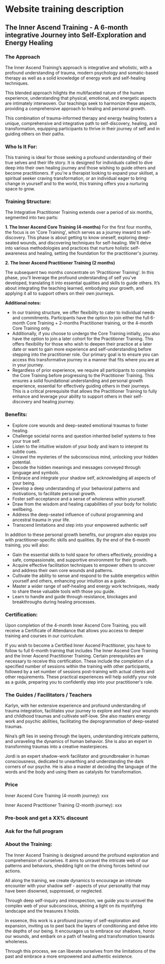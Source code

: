 # Website training description

## **The Inner Ascend Training - A 6-month integrative Journey into Self-Exploration and Energy Healing**

### The Approach

The Inner Ascend Training’s approach is integrative and wholistic, with a profound understanding of trauma, modern psychology and somatic-based therapy as well as a solid knowledge of  energy work and self-healing techniques.

This blended approach hilights the multifaceted nature of the human experience, understanding that physical, emotional, and energetic aspects are intimately interwoven. Our teachings seek to harmonize these aspects, providing a comprehensive approach to healing and personal growth.

This combination of trauma-informed therapy and energy healing fosters a unique, comprehensive and integrative path to self-discovery, healing, and transformation, equipping participants to thrive in their journey of self and in guiding others on their paths.

### **Who Is It For:**

This training is ideal for those seeking a profound understanding of their true selves and their life story. It is designed for individuals called to dive deep into their own healing journey and those wishing to guide others and become practitioners. If you're a therapist looking to expand your skillset, a spiritual seeker craving transformation, or an individual eager to bring change in yourself and to the world, this training offers you a nurturing space to grow.

### **Training Structure:**

The Integrative Practitioner Training extends over a period of six months, segmented into two parts:

**1. The Inner Ascend Core Training (4-months)**
For the first four months, the focus is on 'Core Training', which serves as a journey inward to self-discovery. This phase is about getting to know oneself, exploring deep-seated wounds, and discovering techniques for self-healing. We'll delve into various methodologies and practices that nurture holistic self-awareness and healing, setting the foundation for the practitioner's journey.

**2. The Inner Ascend Practitioner Training (2 months)**

The subsequent two months concentrate on 'Practitioner Training'. In this phase, you'll leverage the profound understanding of self you've developed, translating it into essential qualities and skills to guide others. It’s about integrating the teaching learned, embodying your growth, and applying it all to support others on their own journeys. 

**Additional notes:**

- In our training structure, we offer flexibility to cater to individual needs and commitments. Participants have the option to join either the full 6-month Core Training + 2-months Practitioner training, or the 4-month Core Training only.
- Additionally, if you choose to undergo the Core Training initially, you also have the option to join a later cohort for the Practitioner Training. This offers flexibility for those who wish to deepen their practice at a later date or want to gain more experience and self-understanding before stepping into the practitioner role. Our primary goal is to ensure you can access this transformative journey in a manner that fits where you are at in your journey.
- Regardless of prior experience, we require all participants to complete the Core Training before progressing to the Practitioner Training. This ensures a solid foundational understanding and personal growth experience, essential for effectively guiding others in their journeys. This is a critical prerequisite that allows the Practitioner Training to fully enhance and leverage your ability to support others in their self-discovery and healing journey.

### **Benefits:**

- Explore core wounds and deep-seated emotional traumas to foster healing.
- Challenge societal norms and question inherited belief systems to free your true self.
- Listen to the intuitive wisdom of your body and learn to interpret its subtle cues.
- Unravel the mysteries of the subconscious mind, unlocking your hidden potential.
- Decode the hidden meanings and messages conveyed through language and symbols.
- Embrace and integrate your shadow self, acknowledging all aspects of your being.
- Develop a deep understanding of your behavioral patterns and motivations, to facilitate personal growth.
- Foster self-acceptance and a sense of wholeness within yourself.
- Draw from the wisdom and healing capabilities of your body for holistic wellbeing.
- Address the deep-seated influence of cultural programming and ancestral trauma in your life.
- Transcend limitations and step into your empowered authentic self

In addition to these personal growth benefits, our program also equips you with practitioner-specific skills and qualities. By the end of the 6-month training, you will also:

- Gain the essential skills to hold space for others effectively, providing a safe, compassionate, and supportive environment for their growth.
- Acquire effective facilitation techniques to empower others to uncover and address their own core wounds and patterns.
- Cultivate the ability to sense and respond to the subtle energetics within yourself and others, enhancing your intuition as a guide.
- Master a wider range of self-healing and energy work techniques, ready to share these valuable tools with those you guide.
- Learn to handle and guide through resistance, blockages and breakthroughs during healing processes.

### **Certification:**

Upon completion of the 4-month Inner Ascend Core Training, you will receive a Certificate of Attendance that allows you access to deeper training and courses in our curriculum. 

If you wish to become a Certified Inner Ascend Practitioner, you have to follow tu full 6-month training that includes The Inner Ascend Core Training and the Inner Ascend Practitioner Training. Certain prerequisites are necessary to receive this certification. These include the completion of a specified number of sessions within the training with other participants, followed by a set number of sessions post-training with actual clients and other requirements. These practical experiences will help solidify your role as a guide, preparing you to confidently step into your practitioner's role.

### **The Guides / Facilitators / Teachers**

Karlyn, with her extensive experience and profound understanding of trauma integration, facilitates your journey to explore and heal your wounds and childhood traumas and cultivate self-love. She also masters energy work and psychic abilities, facilitating the deprogrammation of deep-seated traumas.

Nina’s gift lies in seeing through the layers, understanding intricate patterns, and unraveling the dynamics of human behavior. She is also an expert in transforming traumas into a creative masterpieces.

Jordi is an expert shadow-work facilitator and groundbreaker in human consciousness, dedicated to unearthing and understanding the dark corners of our psyche. He is also a master at decoding the language of the words and the body and using them as catalysts for transformation.

### Price

Inner Ascend Core Training (4-month journey): xxx

Inner Ascend Practitioner Training (2-month journey): xxx

### Pre-book and get a XX% discount

### Ask for the full program

### **About the Training:**

The Inner Ascend Training is designed around the profound exploration and comprehension of ourselves. It aims to unravel the intricate web of our patterns and behaviors, shedding light on the driving forces behind our actions.

All along the training, we create dynamics to encourage an intimate encounter with your shadow self - aspects of your personality that may have been disowned, suppressed, or neglected. 

Through deep self-inquiry and introspection, we guide you to unravel the complex web of your subconscious, shining a light on its mystifying landscape and the treasures it holds.

In essence, this work is a profound journey of self-exploration and expansion, inviting us to peel back the layers of conditioning and delve into the depths of our being. It encourages us to embrace our shadows, honor our wounds, and embark on a path of healing and transformation towards wholeness. 

Through this process, we can liberate ourselves from the limitations of the past and embrace a more empowered and authentic existence.
